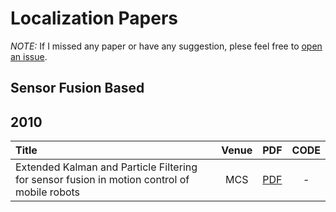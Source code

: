 # Localization Papers
*NOTE:* If I missed any paper or have any suggestion, plese feel free to [open an issue](https://github.com/ayusefi/Localization-Papers/issues).

## Sensor Fusion Based
## 2010
| Title | Venue | PDF | CODE |
| :-----|:-----:|:---:|:----:|
| Extended Kalman and Particle Filtering for sensor fusion in motion control of mobile robots | MCS | [PDF](https://www.sciencedirect.com/science/article/pii/S0378475410001515) | - |

